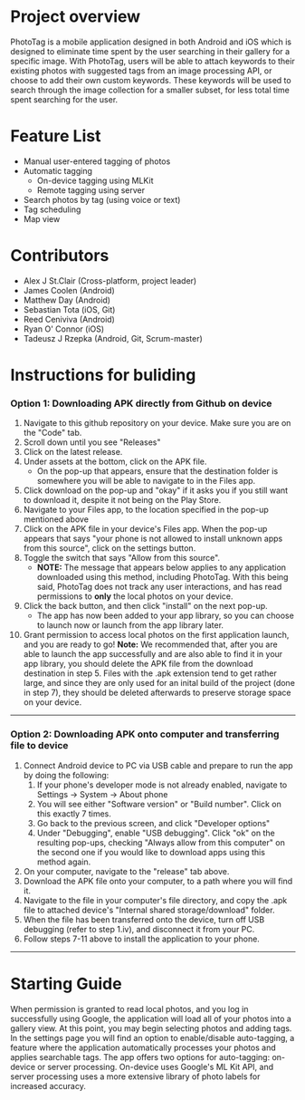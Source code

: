 # Project overview
PhotoTag is a mobile application designed in both Android and iOS which is designed to eliminate time spent by the user searching in their gallery for a specific image. With PhotoTag, users will be able to attach keywords to their existing photos with suggested tags from an image processing API, or choose to add their own custom keywords. These keywords will be used to search through the image collection for a smaller subset, for less total time spent searching for the user. 

# Feature List
* Manual user-entered tagging of photos
* Automatic tagging
  * On-device tagging using MLKit
  * Remote tagging using server
* Search photos by tag (using voice or text)
* Tag scheduling
* Map view

# Contributors
* Alex J St.Clair (Cross-platform, project leader)
* James Coolen (Android)
* Matthew Day (Android)
* Sebastian Tota (iOS, Git)
* Reed Ceniviva (Android)
* Ryan O' Connor (iOS)
* Tadeusz J Rzepka (Android, Git, Scrum-master)

# Instructions for buliding

### Option 1: Downloading APK directly from Github on device
1. Navigate to this github repository on your device. Make sure you are on the "Code" tab. 
2. Scroll down until you see "Releases"
3. Click on the latest release.
4. Under assets at the bottom, click on the APK file. 
    * On the pop-up that appears, ensure that the destination folder is somewhere you will be able to navigate to in the Files app.
5. Click download on the pop-up and "okay" if it asks you if you still want to download it, despite it not being on the Play Store.
6. Navigate to your Files app, to the location specified in the pop-up mentioned above
7. Click on the APK file in your device's Files app. When the pop-up appears that says "your phone is not allowed to install unknown apps from this source", click on the settings button.
8. Toggle the switch that says "Allow from this source". 
    * **NOTE:** The message that appears below applies to any application downloaded using this method, including PhotoTag. With this being said, PhotoTag does not track any user interactions, and has read permissions to **only** the local photos on your device. 
10. Click the back button, and then click "install" on the next pop-up. 
    * The app has now been added to your app library, so you can choose to launch now or launch from the app library later. 
11. Grant permission to access local photos on the first application launch, and you are ready to go!
**Note:** We recommended that, after you are able to launch the app successfully and are also able to find it in your app library, you should delete the APK file from the download destination in step 5. Files with the .apk extension tend to get rather large, and since they are only used for an inital build of the project (done in step 7), they should be deleted afterwards to preserve storage space on your device. 

***

### Option 2: Downloading APK onto computer and transferring file to device
1. Connect Android device to PC via USB cable and prepare to run the app by doing the following:
    1. If your phone's developer mode is not already enabled, navigate to Settings -> System -> About phone
    2. You will see either "Software version" or "Build number". Click on this exactly 7 times.
    3. Go back to the previous screen, and click "Developer options"
    4. Under "Debugging", enable "USB debugging". Click "ok" on the resulting pop-ups, checking "Always allow from this computer" on the second one if you would like to download apps using this method again. 
3. On your computer, navigate to the "release" tab above.
4. Download the APK file onto your computer, to a path where you will find it. 
5. Navigate to the file in your computer's file directory, and copy the .apk file to attached device's "Internal shared storage/download" folder.
6. When the file has been transferred onto the device, turn off USB debugging (refer to step 1.iv), and disconnect it from your PC.
7. Follow steps 7-11 above to install the application to your phone. 

***

# Starting Guide

When permission is granted to read local photos, and you log in successfully using Google, the application will load all of your photos into a gallery view. At this point, you may begin selecting photos and adding tags. In the settings page you will find an option to enable/disable auto-tagging, a feature where the application automatically processes your photos and applies searchable tags. The app offers two options for auto-tagging: on-device or server processing. On-device uses Google's ML Kit API, and server processing uses a more extensive library of photo labels for increased accuracy. 
